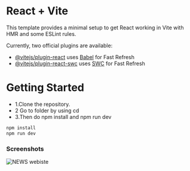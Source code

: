 # React + Vite

This template provides a minimal setup to get React working in Vite with HMR and some ESLint rules.

Currently, two official plugins are available:

- [@vitejs/plugin-react](https://github.com/vitejs/vite-plugin-react/blob/main/packages/plugin-react/README.md) uses [Babel](https://babeljs.io/) for Fast Refresh
- [@vitejs/plugin-react-swc](https://github.com/vitejs/vite-plugin-react-swc) uses [SWC](https://swc.rs/) for Fast Refresh

# Getting Started
- 1.Clone the repository.
- 2 Go to folder by using cd 
- 3.Then do npm install and npm run dev
```bash
npm install
npm run dev

```

### Screenshots
![NEWS webiste](https://github.com/user-attachments/assets/e43f6e0c-d767-485f-a771-f8414483ab47)






